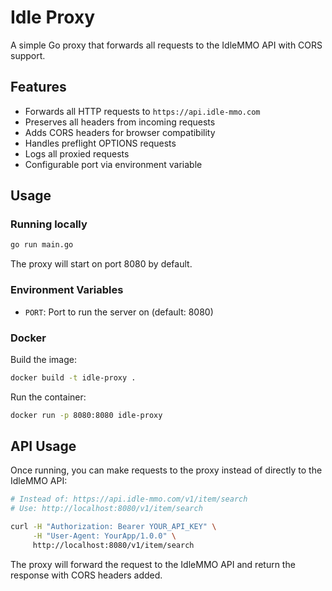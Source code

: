 # Idle Proxy

A simple Go proxy that forwards all requests to the IdleMMO API with CORS support.

## Features

- Forwards all HTTP requests to `https://api.idle-mmo.com`
- Preserves all headers from incoming requests
- Adds CORS headers for browser compatibility
- Handles preflight OPTIONS requests
- Logs all proxied requests
- Configurable port via environment variable

## Usage

### Running locally

```bash
go run main.go
```

The proxy will start on port 8080 by default.

### Environment Variables

- `PORT`: Port to run the server on (default: 8080)

### Docker

Build the image:

```bash
docker build -t idle-proxy .
```

Run the container:

```bash
docker run -p 8080:8080 idle-proxy
```

## API Usage

Once running, you can make requests to the proxy instead of directly to the IdleMMO API:

```bash
# Instead of: https://api.idle-mmo.com/v1/item/search
# Use: http://localhost:8080/v1/item/search

curl -H "Authorization: Bearer YOUR_API_KEY" \
     -H "User-Agent: YourApp/1.0.0" \
     http://localhost:8080/v1/item/search
```

The proxy will forward the request to the IdleMMO API and return the response with CORS headers added.
